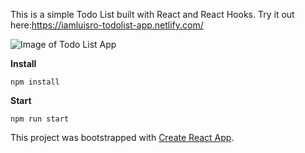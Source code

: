 This is a simple Todo List built with React and React Hooks.
Try it out here:https://iamluisro-todolist-app.netlify.com/

![Image of Todo List App](http://images.ctfassets.net/n4tz31ybush2/4N1gWSnkjmfNPew5eSTXGp/eac055ea56868fbbf73a0d705ca6d9e5/Screen_Shot_2020-02-14_at_3.14.40_PM.png)



**Install**

```
npm install
```

**Start**

```
npm run start
```

This project was bootstrapped with [Create React App](https://github.com/facebook/create-react-app).

